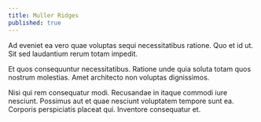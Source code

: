 ```yaml
---
title: Muller Ridges
published: true
---
```


Ad eveniet ea vero quae voluptas sequi necessitatibus ratione. Quo et id ut. Sit sed laudantium rerum totam impedit.

Et quos consequuntur necessitatibus. Ratione unde quia soluta totam quos nostrum molestias. Amet architecto non voluptas dignissimos.

Nisi qui rem consequatur modi. Recusandae in itaque commodi iure nesciunt. Possimus aut et quae nesciunt voluptatem tempore sunt ea. Corporis perspiciatis placeat qui. Inventore consequatur et.